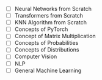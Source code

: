 
- [ ] Neural Networks from Scratch
- [ ] Transformers from Scratch
- [ ] KNN Algorithm from Scratch
- [ ] Concepts of PyTorch
- [ ] Concept of Matrix Multiplication
- [ ] Concepts of Probabilities
- [ ] Concepts of Distributions
- [ ] Computer Vision
- [ ] NLP
- [ ] General Machine Learning